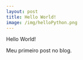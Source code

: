 ```yaml
---
layout: post
title: Hello World!
image: /img/helloPython.png
---
```


Hello World!

Meu primeiro post no blog.
